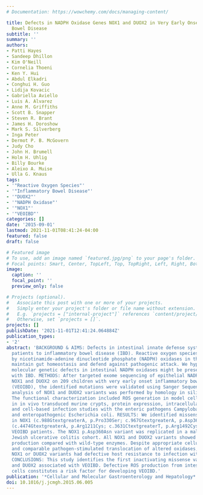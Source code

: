```yaml
---
# Documentation: https://wowchemy.com/docs/managing-content/

title: Defects in NADPH Oxidase Genes NOX1 and DUOX2 in Very Early Onset Inflammatory
  Bowel Disease
subtitle: ''
summary: ''
authors:
- Patti Hayes
- Sandeep Dhillon
- Kim O'Neill
- Cornelia Thoeni
- Ken Y. Hui
- Abdul Elkadri
- Conghui H. Guo
- Lidija Kovacic
- Gabriella Aviello
- Luis A. Alvarez
- Anne M. Griffiths
- Scott B. Snapper
- Steven R. Brant
- James H. Doroshow
- Mark S. Silverberg
- Inga Peter
- Dermot P. B. McGovern
- Judy Cho
- John H. Brumell
- Holm H. Uhlig
- Billy Bourke
- Aleixo A. Muise
- Ulla G. Knaus
tags:
- '"Reactive Oxygen Species"'
- '"Inflammatory Bowel Disease"'
- '"DUOX2"'
- '"NADPH Oxidase"'
- '"NOX1"'
- '"VEOIBD"'
categories: []
date: '2015-09-01'
lastmod: 2021-11-01T08:41:24-04:00
featured: false
draft: false

# Featured image
# To use, add an image named `featured.jpg/png` to your page's folder.
# Focal points: Smart, Center, TopLeft, Top, TopRight, Left, Right, BottomLeft, Bottom, BottomRight.
image:
  caption: ''
  focal_point: ''
  preview_only: false

# Projects (optional).
#   Associate this post with one or more of your projects.
#   Simply enter your project's folder or file name without extension.
#   E.g. `projects = ["internal-project"]` references `content/project/deep-learning/index.md`.
#   Otherwise, set `projects = []`.
projects: []
publishDate: '2021-11-01T12:41:24.064884Z'
publication_types:
- '2'
abstract: 'BACKGROUND & AIMS: Defects in intestinal innate defense systems predispose
  patients to inflammatory bowel disease (IBD). Reactive oxygen species (ROS) generated
  by nicotinamide-adenine dinucleotide phosphate (NADPH) oxidases in the mucosal barrier
  maintain gut homeostasis and defend against pathogenic attack. We hypothesized that
  molecular genetic defects in intestinal NADPH oxidases might be present in children
  with IBD. METHODS: After targeted exome sequencing of epithelial NADPH oxidases
  NOX1 and DUOX2 on 209 children with very early onset inflammatory bowel disease
  (VEOIBD), the identified mutations were validated using Sanger Sequencing. A structural
  analysis of NOX1 and DUOX2 variants was performed by homology in silico modeling.
  The functional characterization included ROS generation in model cell lines and
  in in vivo transduced murine crypts, protein expression, intracellular localization,
  and cell-based infection studies with the enteric pathogens Campylobacter jejuni
  and enteropathogenic Escherichia coli. RESULTS: We identified missense mutations
  in NOX1 (c.988GtextgreaterA, p.Pro330Ser; c.967GtextgreaterA, p.Asp360Asn) and DUOX2
  (c.4474GtextgreaterA, p.Arg1211Cys; c.3631CtextgreaterT, p.Arg1492Cys) in 5 of 209
  VEOIBD patients. The NOX1 p.Asp360Asn variant was replicated in a male Ashkenazi
  Jewish ulcerative colitis cohort. All NOX1 and DUOX2 variants showed reduced ROS
  production compared with wild-type enzymes. Despite appropriate cellular localization
  and comparable pathogen-stimulated translocation of altered oxidases, cells harboring
  NOX1 or DUOX2 variants had defective host resistance to infection with C. jejuni.
  CONCLUSIONS: This study identifies the first inactivating missense variants in NOX1
  and DUOX2 associated with VEOIBD. Defective ROS production from intestinal epithelial
  cells constitutes a risk factor for developing VEOIBD.'
publication: '*Cellular and Molecular Gastroenterology and Hepatology*'
doi: 10.1016/j.jcmgh.2015.06.005
---
```

